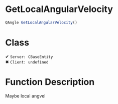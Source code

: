 # GetLocalAngularVelocity
```js	
QAngle GetLocalAngularVelocity()
```
# Class
✔ `Server: CBaseEntity`  
✖ `Client: undefined`  

# Function Description
Maybe local angvel
